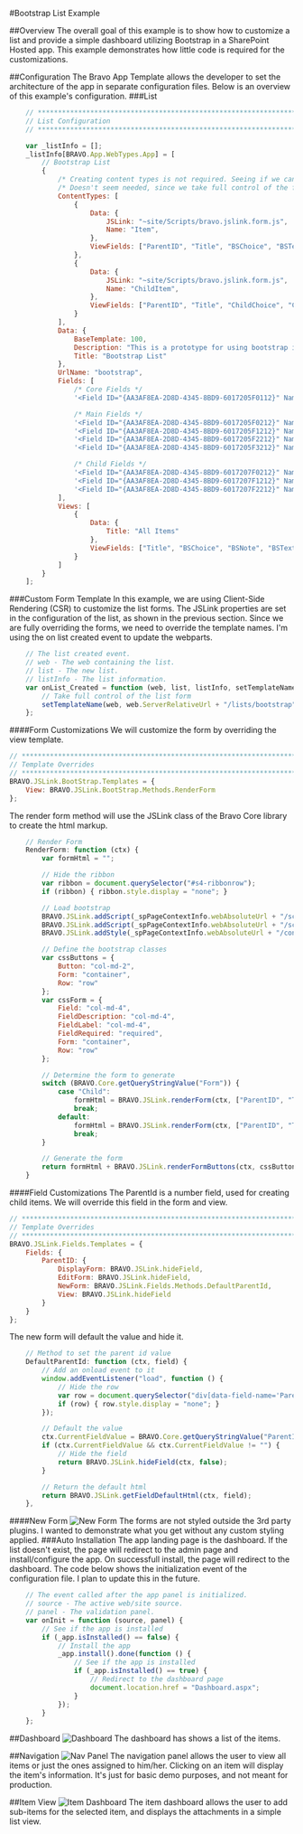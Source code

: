 #Bootstrap List Example

##Overview
The overall goal of this example is to show how to customize a list and provide a simple dashboard utilizing Bootstrap in a SharePoint Hosted app. This example demonstrates how little code is required for the customizations.

##Configuration
The Bravo App Template allows the developer to set the architecture of the app in separate configuration files. Below is an overview of this example's configuration.
###List
```javascript
    // **********************************************************************************
    // List Configuration
    // **********************************************************************************

    var _listInfo = [];
    _listInfo[BRAVO.App.WebTypes.App] = [
        // Bootstrap List
        {
            /* Creating content types is not required. Seeing if we can set this easily. */
            /* Doesn't seem needed, since we take full control of the form. */
            ContentTypes: [
                {
                    Data: {
                        JSLink: "~site/Scripts/bravo.jslink.form.js",
                        Name: "Item",
                    },
                    ViewFields: ["ParentID", "Title", "BSChoice", "BSText", "BSUser", "BSNote"]
                },
                {
                    Data: {
                        JSLink: "~site/Scripts/bravo.jslink.form.js",
                        Name: "ChildItem",
                    },
                    ViewFields: ["ParentID", "Title", "ChildChoice", "ChildText", "ChildNote"]
                }
            ],
            Data: {
                BaseTemplate: 100,
                Description: "This is a prototype for using bootstrap in list forms/views.",
                Title: "Bootstrap List"
            },
            UrlName: "bootstrap",
            Fields: [
                /* Core Fields */
                '<Field ID="{AA3AF8EA-2D8D-4345-8BD9-6017205F0112}" Name="ParentID" StaticName="ParentID" DisplayName="Parent ID" Type="Integer" JSLink="~site/Scripts/bravo.jslink.fields.js" />',

                /* Main Fields */
                '<Field ID="{AA3AF8EA-2D8D-4345-8BD9-6017205F0212}" Name="BSChoice" StaticName="BSChoice" DisplayName="Choice" Type="Choice"><CHOICES><CHOICE>1</CHOICE><CHOICE>2</CHOICE><CHOICE>3</CHOICE></CHOICES></Field>',
                '<Field ID="{AA3AF8EA-2D8D-4345-8BD9-6017205F1212}" Name="BSNote" StaticName="BSNote" DisplayName="Note" Type="Note" />',
                '<Field ID="{AA3AF8EA-2D8D-4345-8BD9-6017205F2212}" Name="BSText" StaticName="BSText" DisplayName="Text" Type="Text" />',
                '<Field ID="{AA3AF8EA-2D8D-4345-8BD9-6017205F3212}" Name="BSUser" StaticName="BSUser" DisplayName="User" Type="User" />',

                /* Child Fields */
                '<Field ID="{AA3AF8EA-2D8D-4345-8BD9-6017207F0212}" Name="ChildChoice" StaticName="ChildChoice" DisplayName="Choice" Type="Choice"><CHOICES><CHOICE>1</CHOICE><CHOICE>2</CHOICE><CHOICE>3</CHOICE></CHOICES></Field>',
                '<Field ID="{AA3AF8EA-2D8D-4345-8BD9-6017207F1212}" Name="ChildNote" StaticName="ChildNote" DisplayName="Note" Type="Note" />',
                '<Field ID="{AA3AF8EA-2D8D-4345-8BD9-6017207F2212}" Name="ChildText" StaticName="ChildText" DisplayName="Text" Type="Text" />',
            ],
            Views: [
                {
                    Data: {
                        Title: "All Items"
                    },
                    ViewFields: ["Title", "BSChoice", "BSNote", "BSText", "BSUser"]
                }
            ]
        }
    ];
```
###Custom Form Template
In this example, we are using Client-Side Rendering (CSR) to customize the list forms. The JSLink properties are set in the configuration of the list, as shown in the previous section. Since we are fully overriding the forms, we need to override the template names. I'm using the on list created event to update the webparts.
```javascript
    // The list created event.
    // web - The web containing the list.
    // list - The new list.
    // listInfo - The list information.
    var onList_Created = function (web, list, listInfo, setTemplateName) {
        // Take full control of the list form
        setTemplateName(web, web.ServerRelativeUrl + "/lists/bootstrap", "CSRListForm");
    };
```
####Form Customizations
We will customize the form by overriding the view template.
```javascript
// **********************************************************************************
// Template Overrides
// **********************************************************************************
BRAVO.JSLink.BootStrap.Templates = {
    View: BRAVO.JSLink.BootStrap.Methods.RenderForm
};
```
The render form method will use the JSLink class of the Bravo Core library to create the html markup.
```javascript
    // Render Form
    RenderForm: function (ctx) {
        var formHtml = "";

        // Hide the ribbon
        var ribbon = document.querySelector("#s4-ribbonrow");
        if (ribbon) { ribbon.style.display = "none"; }

        // Load bootstrap
        BRAVO.JSLink.addScript(_spPageContextInfo.webAbsoluteUrl + "/scripts/jquery-1.9.1.min.js");
        BRAVO.JSLink.addScript(_spPageContextInfo.webAbsoluteUrl + "/scripts/bootstrap.min.js");
        BRAVO.JSLink.addStyle(_spPageContextInfo.webAbsoluteUrl + "/content/bootstrap.min.css");

        // Define the bootstrap classes
        var cssButtons = {
            Button: "col-md-2",
            Form: "container",
            Row: "row"
        };
        var cssForm = {
            Field: "col-md-4",
            FieldDescription: "col-md-4",
            FieldLabel: "col-md-4",
            FieldRequired: "required",
            Form: "container",
            Row: "row"
        };

        // Determine the form to generate
        switch (BRAVO.Core.getQueryStringValue("Form")) {
            case "Child":
                formHtml = BRAVO.JSLink.renderForm(ctx, ["ParentID", "Title", "ChildChoice", "ChildText", "ChildNote"], cssForm);
                break;
            default:
                formHtml = BRAVO.JSLink.renderForm(ctx, ["ParentID", "Title", "BSChoice", "BSText", "BSUser", "BSNote"], cssForm);
                break;
        }

        // Generate the form
        return formHtml + BRAVO.JSLink.renderFormButtons(ctx, cssButtons);
    }
```
####Field Customizations
The ParentId is a number field, used for creating child items. We will override this field in the form and view.
```javascript
// **********************************************************************************
// Template Overrides
// **********************************************************************************
BRAVO.JSLink.Fields.Templates = {
    Fields: {
        ParentID: {
            DisplayForm: BRAVO.JSLink.hideField,
            EditForm: BRAVO.JSLink.hideField,
            NewForm: BRAVO.JSLink.Fields.Methods.DefaultParentId,
            View: BRAVO.JSLink.hideField
        }
    }
};
```
The new form will default the value and hide it.
```javascript
    // Method to set the parent id value
    DefaultParentId: function (ctx, field) {
        // Add an onload event to it
        window.addEventListener("load", function () {
            // Hide the row
            var row = document.querySelector("div[data-field-name='ParentID']");
            if (row) { row.style.display = "none"; }
        });

        // Default the value
        ctx.CurrentFieldValue = BRAVO.Core.getQueryStringValue("ParentID");
        if (ctx.CurrentFieldValue && ctx.CurrentFieldValue != "") {
            // Hide the field
            return BRAVO.JSLink.hideField(ctx, false);
        }

        // Return the default html
        return BRAVO.JSLink.getFieldDefaultHtml(ctx, field);
    },
```
####New Form
![New Form](https://github.com/gunjandatta/Bootstrap-List-Example/blob/master/BRAVO.AppDev.BootstrapList/Documentation/newItemForm.png)
The forms are not styled outside the 3rd party plugins. I wanted to demonstrate what you get without any custom styling applied.
###Auto Installation
The app landing page is the dashboard. If the list doesn't exist, the page will redirect to the admin page and install/configure the app. On successfull install, the page will redirect to the dashboard. The code below shows the initialization event of the configuration file. I plan to update this in the future.
```javascript
    // The event called after the app panel is initialized.
    // source - The active web/site source.
    // panel - The validation panel.
    var onInit = function (source, panel) {
        // See if the app is installed
        if (_app.isInstalled() == false) {
            // Install the app
            _app.install().done(function () {
                // See if the app is installed
                if (_app.isInstalled() == true) {
                    // Redirect to the dashboard page
                    document.location.href = "Dashboard.aspx";
                }
            });
        }
    };
```
##Dashboard
![Dashboard](https://github.com/gunjandatta/Bootstrap-List-Example/blob/master/BRAVO.AppDev.BootstrapList/Documentation/dashboard.png)
The dashboard has shows a list of the items.

##Navigation
![Nav Panel](https://github.com/gunjandatta/Bootstrap-List-Example/blob/master/BRAVO.AppDev.BootstrapList/Documentation/navPanel.png)
The navigation panel allows the user to view all items or just the ones assigned to him/her. Clicking on an item will display the item's information. It's just for basic demo purposes, and not meant for production.

##Item View
![Item Dashboard](https://github.com/gunjandatta/Bootstrap-List-Example/blob/master/BRAVO.AppDev.BootstrapList/Documentation/itemDashboard.png)
The item dashboard allows the user to add sub-items for the selected item, and displays the attachments in a simple list view.
